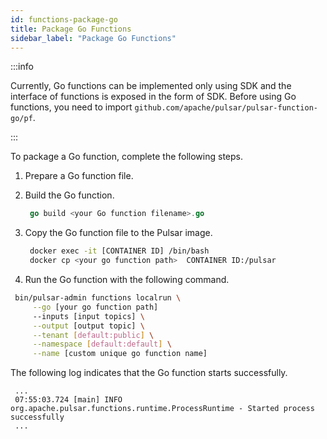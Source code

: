 ```yaml
---
id: functions-package-go
title: Package Go Functions
sidebar_label: "Package Go Functions"
---
```


:::info

Currently, Go functions can be implemented only using SDK and the interface of functions is exposed in the form of SDK. Before using Go functions, you need to import `github.com/apache/pulsar/pulsar-function-go/pf`.

:::

To package a Go function, complete the following steps.

1. Prepare a Go function file.
2. Build the Go function.

   ```go
    go build <your Go function filename>.go
   ```

3. Copy the Go function file to the Pulsar image.

   ```bash
    docker exec -it [CONTAINER ID] /bin/bash
    docker cp <your go function path>  CONTAINER ID:/pulsar
   ```

  4. Run the Go function with the following command.

   ```bash
    bin/pulsar-admin functions localrun \
        --go [your go function path]
        --inputs [input topics] \
        --output [output topic] \
        --tenant [default:public] \
        --namespace [default:default] \
        --name [custom unique go function name]
   ```

   The following log indicates that the Go function starts successfully.

   ```text
    ...
    07:55:03.724 [main] INFO  org.apache.pulsar.functions.runtime.ProcessRuntime - Started process successfully
    ...
   ```
